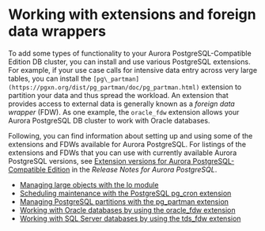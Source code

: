# Working with extensions and foreign data wrappers<a name="Appendix.PostgreSQL.CommonDBATasks"></a>

To add some types of functionality to your Aurora PostgreSQL\-Compatible Edition DB cluster, you can install and use various PostgreSQL extensions\. For example, if your use case calls for intensive data entry across very large tables, you can install the `[pg\_partman](https://pgxn.org/dist/pg_partman/doc/pg_partman.html)` extension to partition your data and thus spread the workload\. An extension that provides access to external data is generally known as a *foreign data wrapper* \(FDW\)\. As one example, the `oracle_fdw` extension allows your Aurora PostgreSQL DB cluster to work with Oracle databases\. 

Following, you can find information about setting up and using some of the extensions and FDWs available for Aurora PostgreSQL\. For listings of the extensions and FDWs that you can use with currently available Aurora PostgreSQL versions, see [Extension versions for Aurora PostgreSQL\-Compatible Edition](https://docs.aws.amazon.com/AmazonRDS/latest/AuroraPostgreSQLReleaseNotes/AuroraPostgreSQL.Extensions.html) in the *Release Notes for Aurora PostgreSQL*\.
+ [Managing large objects with the lo module](PostgreSQL_large_objects_lo_extension.md)
+ [Scheduling maintenance with the PostgreSQL pg\_cron extension](PostgreSQL_pg_cron.md)
+ [Managing PostgreSQL partitions with the pg\_partman extension](PostgreSQL_Partitions.md)
+ [Working with Oracle databases by using the oracle\_fdw extension](Appendix.PostgreSQL.CommonDBATasks.Extensions.foreign-data-wrappers.md#postgresql-oracle-fdw)
+ [Working with SQL Server databases by using the tds\_fdw extension](Appendix.PostgreSQL.CommonDBATasks.Extensions.foreign-data-wrappers.md#postgresql-tds-fdw)